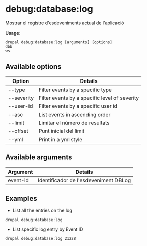 # debug:database:log
Mostrar el registre d'esdeveniments actual de l'aplicació

**Usage:**
```
drupal debug:database:log [arguments] [options]
dbb
ws
```

## Available options
Option | Details
-------|-------------
--type | Filter events by a specific type
--severity | Filter events by a specific level of severity
--user-id | Filter events by a specific user id
--asc | List events in ascending order
--limit | Limitar el número de resultats
--offset | Punt inicial del límit
--yml | Print in a yml style

## Available arguments
Argument | Details
---------|-------------
event-id | Identificador de l'esdeveniment DBLog

## Examples
* List all the entries on the log
```
drupal debug:database:log
```
* List specific log entry by Event ID
```
drupal debug:database:log 21228
```
